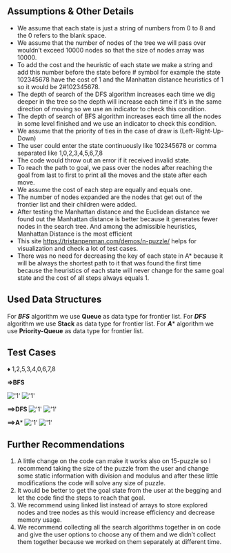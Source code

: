 ## Assumptions & Other Details

- We assume that each state is just a string of numbers from 0 to 8 and the 0 refers to the blank space.
- We assume that the number of nodes of the tree we will pass over wouldn’t exceed 10000 nodes so that the size of nodes array was 10000.
- To add the cost and the heuristic of each state we make a string and add this number before the state before # symbol for example the state 102345678 have the cost of 1 and the Manhattan distance heuristics of 1 so it would be 2#102345678.
- The depth of search of the DFS algorithm increases each time we dig deeper in the tree so the depth will increase each time if it’s in the same direction of moving so we use an indicator to check this condition.
- The depth of search of BFS algorithm increases each time all the nodes in some level finished and we use an indicator to check this condition.
- We assume that the priority of ties in the case of draw is (Left-Right-Up-Down)
- The user could enter the state continuously like 102345678 or comma separated like 1,0,2,3,4,5,6,7,8
- The code would throw out an error if it received invalid state.
- To reach the path to goal, we pass over the nodes after reaching the goal from last to first to print all the moves and the state after each move.
- We assume the cost of each step are equally and equals one.
- The number of nodes expanded are the nodes that get out of the frontier list and their children were added.
- After testing the Manhattan distance and the Euclidean distance we found out the Manhattan distance is better because it generates fewer nodes in the search tree. And among the admissible heuristics, Manhattan Distance is the most efficient
- This site https://tristanpenman.com/demos/n-puzzle/ helps for visualization and check a lot of test cases.
- There was no need for decreasing the key of each state in A* because it will be always the shortest path to it that was found the first time because the heuristics of each state will never change for the same goal state and the cost of all steps always equals 1.

## Used Data Structures

For ***BFS*** algorithm we use **Queue** as data type for frontier list.
For ***DFS*** algorithm we use **Stack** as data type for frontier list.
For ***A**** algorithm we use **Priority-Queue** as data type for frontier list.


## Test Cases

♦ 1,2,5,3,4,0,6,7,8

**=>BFS**

!['1'](docs/0.png)
!['1'](docs/1.png)


**==>DFS**
!['1'](docs/2.png)
!['1'](docs/3.png)


**==>A***
!['1'](docs/4.png)
!['1'](docs/5.png)

## Further Recommendations

1. A little change on the code can make it works also on 15-puzzle so I recommend taking the size of the puzzle from the user and change some static information with division and modulus and after these little modifications the code will solve any size of puzzle.
2. It would be better to get the goal state from the user at the begging and let the code find the steps to reach that goal.
3. We recommend using linked list instead of arrays to store explored nodes and tree nodes as this would increase efficiency and decrease memory usage.
4. We recommend collecting all the search algorithms together in on code and give the user options to choose any of them and we didn’t collect them together because we worked on them separately at different time.
